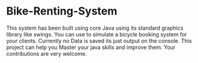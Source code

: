 # Bike-Renting-System
This system has been built using core Java using its standard graphics library like swings. You can use to simulate a bicycle booking system for your clients. Currently no Data is saved its just output on the console. This project can help you Master your java skills and improve them. Your contributions are very welcome.
